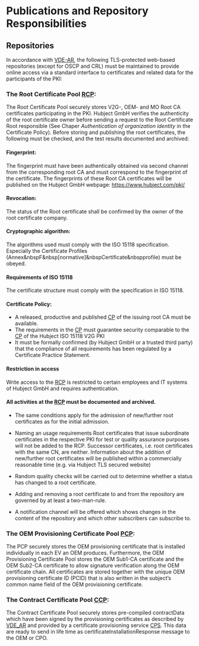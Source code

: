 # Publications and Repository Responsibilities

##	Repositories
In accordance with [VDE-AR](#list-of-abbreviations), the following TLS-protected web-based repositories (except for OSCP and CRL) must be maintained to provide online access via a standard interface to certificates and related data for the participants of the PKI:

### The Root Certificate Pool [RCP](#list-of-abbreviations):
The Root Certificate Pool securely stores V2G-, OEM- and MO Root CA certificates participating in the PKI. Hubject GmbH verifies the authenticity of the root certificate owner before sending a request to the Root Certificate Root responsible (See Chaper *Authentication of organization identity* in the Certificate Policy). Before storing and publishing the root certificates, the following must be checked, and the test results documented and archived:

#### Fingerprint:
The fingerprint must have been authentically obtained via second channel from the corresponding root CA and must correspond to the fingerprint of the certificate. The fingerprints of these Root CA certificates will be published on the Hubject GmbH webpage:
https://www.hubject.com/pki/

#### Revocation:
  The status of the Root certificate shall be confirmed by the owner of the root certificate company.

####	Cryptographic algorithm:
The algorithms used must comply with the ISO 15118 specification. Especially the Certificate Profiles (Annex&nbspF&nbsp\[normative]&nbspCertificate&nbspprofile) must be obeyed.

####	Requirements of ISO 15118
  The certificate structure must comply with the specification in ISO 15118.

#### Certificate Policy: 
- A released, productive and published [CP](#list-of-abbreviations) of the issuing root CA must be available.
-	The requirements in the [CP](#list-of-abbreviations) must guarantee security comparable to the [CP](#list-of-abbreviations) of the Hubject ISO 15118 V2G PKI
-	It must be formally confirmed (by Hubject GmbH or a trusted third party) that the compliance of all requirements has been regulated by a Certificate Practice Statement.

#### Restriction in access
  Write access to the [RCP](#list-of-abbreviations) is restricted to certain employees and IT systems of Hubject GmbH and requires authentication.

####	All activities at the [RCP](#list-of-abbreviations) must be documented and archived.

  -	The same conditions apply for the admission of new/further root certificates as for the initial admission.

  - Naming an usage requirements
  Root certificates that issue subordinate certificates in the respective PKI for test or quality assurance purposes will not be added to the RCP. Successor certificates, i.e. root certificates with the same CN, are neither. Information about the addition of new/further root certificates will be published within a commercially reasonable time (e.g. via Hubject TLS secured website)
  - Random quality checks will be carried out to determine whether a status has changed to a root certificate.
  -	Adding and removing a root certificate to and from the repository are governed by at least a two-man-rule.
  -	A notification channel will be offered which shows changes in the content of the repository and which other subscribers can subscribe to.

### The OEM Provisioning Certificate Pool [PCP](#list-of-abbreviations):
The PCP securely stores the OEM provisioning certificate that is installed individually in each EV an OEM produces. Furthermore, the OEM Provisioning Certificate Pool stores the OEM Sub1-CA certificate and the OEM Sub2-CA certificate to allow signature verification along the OEM certificate chain. All certificates are stored together with the unique OEM provisioning certificate ID (PCID) that is also written in the subject’s common name field of the OEM provisioning certificate. 

###	The Contract Certificate Pool [CCP](#list-of-abbreviations):
The Contract Certificate Pool securely stores pre-compiled contractData which have been signed by the provisioning certificates as described by [VDE_AR](#list-of-abbreviations) and provided by a certificate provisioning service [CPS](#list-of-abbreviations). This data are ready to send in life time as  certificateInstallationResponse message to the OEM or CPO.
